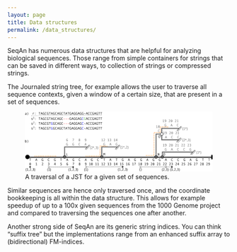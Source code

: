 ```yaml
---
layout: page
title: Data structures
permalink: /data_structures/
---
```


SeqAn has numerous data structures that are helpful for analyzing biological sequences.
Those range from simple containers for strings that can be saved in different ways,
to collection of strings or compressed strings.

The Journaled string tree, for example allows the user to traverse all sequence contexts,
given a window of a certain size, that are present in a set of sequences.
<figure class="wide-figure">
  <img src="/assets/images/overlay/datastructures.png">
  <figcaption class="fig-caption">A traversal of a JST for a given set of sequences.</figcaption>
</figure>
Similar sequences are hence only traversed once, and the coordinate bookkeeping is all within the data  structure.
This allows for example speedup of up to a 100x given sequences from the 1000 Genome project 
and compared to traversing the sequences one after another.

Another strong side of SeqAn are its generic string indices. You can think “suffix tree”
but the implementations range from an enhanced suffix array to (bidirectional) FM-indices.

